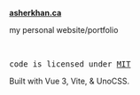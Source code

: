 **[asherkhan.ca](https://asherkhan.ca)**

my personal website/portfolio

<br>

<samp>code is licensed under <a href='./LICENSE'>MIT</a></samp>

Built with Vue 3, Vite, & UnoCSS.
